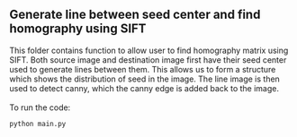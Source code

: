 ## Generate line between seed center and find homography using SIFT
This folder contains function to allow user to find homography matrix using SIFT. Both source image and destination image first have their seed center used to generate lines between them. This allows us to form a structure which shows the distribution of seed in the image. The line image is then used to detect canny, which the canny edge is added back to the image.
<br /><br />
To run the code:
```
python main.py
```